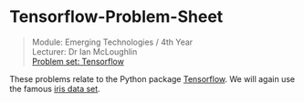 # Tensorflow-Problem-Sheet
> Module: Emerging Technologies / 4th Year  
> Lecturer: Dr Ian McLoughlin  
[Problem set: Tensorflow](https://github.com/w326004741/Tensorflow-Problem-Sheet/wiki/Problem-set:-Tensorflow)


These problems relate to the Python package [Tensorflow](https://www.tensorflow.org/). We will again use the famous [iris data set](https://en.wikipedia.org/wiki/Iris_flower_data_set).


